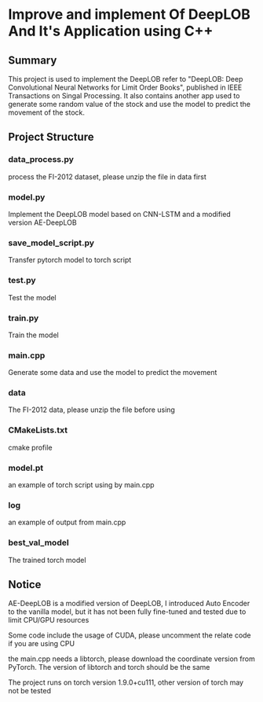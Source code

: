 # Improve and implement Of DeepLOB And It's Application using C++
## Summary
This project is used to implement the DeepLOB refer to "DeepLOB: Deep Convolutional Neural Networks for Limit Order Books", published in IEEE Transactions on Singal Processing. It also contains another app used to generate some random value of the stock and use the model to predict the movement of the stock.
## Project Structure
### data_process.py
process the FI-2012 dataset, please unzip the file in data first
### model.py
Implement the DeepLOB model based on CNN-LSTM and a modified version AE-DeepLOB
### save_model_script.py
Transfer pytorch model to torch script
### test.py
Test the model
### train.py
Train the model
### main.cpp
Generate some data and use the model to predict the movement
### data
The FI-2012 data, please unzip the file before using
### CMakeLists.txt
cmake profile
### model.pt
an example of torch script using by main.cpp
### log
an example of output from main.cpp
### best_val_model
The trained torch model
## Notice
AE-DeepLOB is a modified version of DeepLOB, I introduced Auto Encoder to the vanilla model, but it has not been fully fine-tuned and tested due to limit CPU/GPU resources

Some code include the usage of CUDA, please uncomment the relate code if you are using CPU

the main.cpp needs a libtorch, please download the coordinate version from PyTorch. The version of libtorch and torch should be the same

The project runs on torch version 1.9.0+cu111, other version of torch may not be tested
